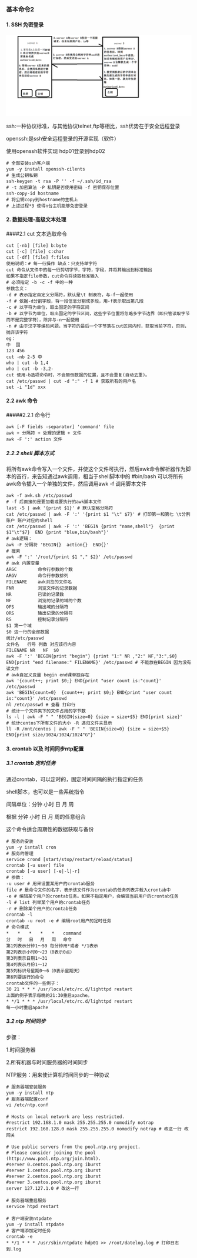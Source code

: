 ### 基本命令2

#### 1. SSH 免密登录

![ssh免密原理](./图片1.png)

ssh:一种协议标准，与其他协议telnet,ftp等相比，ssh优势在于安全远程登录

openssh:是ssh安全远程登录的开源实现（软件）

使用openssh软件实现 hdp01登录到hdp02

```shell
# 全部安装ssh客户端
yum -y install openssh-cilents
# 生成公钥私钥
ssh-keygen -t rsa -P '' -f ~/.ssh/id_rsa
# -t 加密算法 -P 私钥是否使用密码 -f 密钥保存位置
ssh-copy-id hostname
# 将公钥copy到hostname的主机上
# 上述过程*3 使得n台主机能够免密登录
```



#### 2. 数据处理-高级文本处理

####2.1 cut 文本选取命令

```shell 
cut [-nb] [file] b:byte
cut [-c] [file] c:char
cut [-df] [file] f:files
使用说明：# 每一行操作 缺点：只支持单字符
cut 命令从文件中的每一行剪切字节，字符，字段，并将其输出到标准输出
如果不指定file参数，cut命令将读取标准输入
# 必须指定 -b -c -f 中的一种
参数含义：
-d # 表示指定自定义分隔符，默认是\t 制表符，与-f一起使用
-f # 依据-d分割字段，将一段信息分割成多段，用-f表示取出第几段
-c # 以字符为单位，取出固定的字符区间
-b # 以字节为单位，取出固定的字节区间，这些字节位置将忽略多字节边界（即只管读取字节而不是完整字符），除非与-n一起使用
-n # 由于汉字等编码问题，当字符的最后一个字节落在cut区间内时，获取当前字符，否则，抛弃该字符
eg：
中  国
123 456
cut -nb 2-5 中
who | cut -b 1,4
who | cut -b -3,2-
cut 使用-b选项命令时，不会颠倒数据的位置，且不会重复(自动去重)。
cat /etc/passwd | cut -d ":" -f 1 # 获取所有的用户名
set -i "1d" xxx
```

#### 2.2 awk 命令

#####2.2.1 命令行

```shell
awk [-F fields -separator] 'command' file
awk + 分隔符 + 处理的逻辑 + 文件
awk -F ':' action 文件
```

##### 2.2.2 shell 脚本方式

将所有awk命令写入一个文件，并使这个文件可执行，然后awk命令解析器作为脚本的首行，来告知通过awk调用，相当于shell脚本中的 #bin/bash 可以将所有awk命令插入一个单独的文件，然后调用awk -f 调用脚本文件

```shell
awk -f awk.sh /etc/passwd
# -f 后面接的是要加载或要执行的awk脚本文件
last -5 | awk '{print $1}' # 默认空格分隔符
cat /etc/passwd | awk -F ':' '{print $1 "\t" $7}' # 打印第一和第七 \t分割 账户	账户对应的shell
cat /etc/passwd | awk -F ':' 'BEGIN {print "name,shell"}  {print $1"\t"$7}  END {print "blue,bin/bash"}'
# awk逻辑：
awk -F 分隔符 'BEGIN{}  action{}  END{}'
# 搜索
awk -F ':' '/root/{print $1 "," $2}' /etc/passwd
# awk 内置变量
ARGC 		命令行参数的个数
ARGV 		命令行参数排列
FILENAME 	awk浏览的文件名
FNR 		浏览文件的记录数据
NR 			已读的记录数
NF			浏览的记录的域的个数
OFS			输出域的分隔符
ORS			输出记录的分隔符
RS 			控制记录分隔符
$1 第一个域 
$0 这一行的全部数据
统计/etc/passwd
文件名   行号 列数 对应该行内容
FILENAME NR   NF  $0
awk -F ':' 'BEGIN{print "begin"} {print "1:" NR ,"2:" NF,"3:",$0} END{print "end filename:" FILENAME}' /etc/passwd # 不能放在BEGIN 因为没有读文件
# awk自定义变量 begin end课单独存在
awk '{count++; print $0;} END{print "user count is:"count}' /etc/passwd
awk 'BEGIN{count=0}  {count++; print $0;} END{print "user count is:"count}' /etc/passwd
nl /etc/passwd # 查看 打印行
# 统计一个文件夹下的文件占用的字节数
ls -l | awk -F " " 'BEGIN{size=0} {size = size+$5} END{print size}'
# 统计centos下所有文件的大小 -R 递归文件夹显示
ll -R /mnt/centos | awk -F " " 'BEGIN{size=0} {size = size+$5} END{print size/1024/1024/1024"G"}'
```



  #### 3. crontab 以及 时间同步ntp配置

##### 3.1 crontab 定时任务

通过crontab，可以定时的，固定时间间隔的执行指定的任务

shell脚本，也可以是一些系统指令

间隔单位：分钟 小时 日  月  周

根据 分钟 小时 日  月  周的任意组合

这个命令适合周期性的数据获取与备份

```shell
# 服务的安装
yum -y isntall cron
# 服务的管理
service crond [start/stop/restart/reload/status]
crontab [-u user] file
crontab [-u user] [-e|-l|-r]
# 参数：
-u user # 用来设置某用户的crontab服务
file # 是命令文件的名字，表示该文件作为crontab的任务列表并载入crontab中
-e # 编辑某个用户的crontab任务。如果不指定用户，会编辑当前用户的crontab任务
-l # list 列举某个用户的crontab任务
-r # 删除某个用户的crontab任务
crontab -l
crontab -u root -e # 编辑root用户的定时任务
# 命令模式
*　　*　　*　　*　　*　　command 
分　 时　 日　 月　 周　 命令 
第1列表示分钟1～59 每分钟用*或者 */1表示 
第2列表示小时0～23（0表示0点） 
第3列表示日期1～31 
第4列表示月份1～12 
第5列标识号星期0～6（0表示星期天） 
第6列要运行的命令 
crontab文件的一些例子： 
30 21 * * * /usr/local/etc/rc.d/lighttpd restart 
上面的例子表示每晚的21:30重启apache。
* */1 * * * /usr/local/etc/rc.d/lighttpd restart 
每一小时重启apache 
```

##### 3.2 ntp 时间同步

步骤：

1.时间服务器

2.所有机器与时间服务器的时间同步

NTP服务：用来使计算机时间同步的一种协议

```shell
# 服务器端安装服务
yum -y install ntp
# 服务器端配置conf
vi /etc/ntp.conf

# Hosts on local network are less restricted.
#restrict 192.168.1.0 mask 255.255.255.0 nomodify notrap
restrict 192.168.128.0 mask 255.255.255.0 nomodify notrap # 改这一行 改网关

# Use public servers from the pool.ntp.org project.
# Please consider joining the pool (http://www.pool.ntp.org/join.html).
#server 0.centos.pool.ntp.org iburst
#server 1.centos.pool.ntp.org iburst
#server 2.centos.pool.ntp.org iburst
#server 3.centos.pool.ntp.org iburst
server 127.127.1.0 # 改这一行

# 服务器端重启服务
service htpd restart

# 客户端安装ntpdate
yum -y install ntpdate
# 客户端添加定时任务
crontab -e
* */1 * * * /usr/sbin/ntpdate hdp01 >> /root/datelog.log # 打印日志到.log
```

